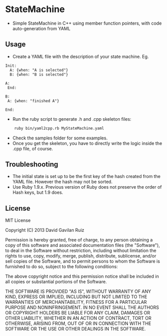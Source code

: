StateMachine
=============

* Simple StateMachine in C++ using member function pointers, with code auto-generation from YAML

Usage
------
* Create a YAML file with the description of your state machine. Eg.

```
Init:
  A: {when: "A is selected"}
  B: {when: "B is selected"}

A:
 End:

B:
 A: {when: "finished A"}

End:

```

* Run the ruby script to generate .h and .cpp skeleton files:

```bash
    ruby bin/yaml2cpp.rb MyStateMachine.yaml
```

* Check the samples folder for some examples.
* Once you get the skeleton, you have to directly write the logic inside the .cpp file, of course.

Troubleshooting
---------------
* The initial state is set up to be the first key of the hash created from the YAML file. However the hash may not be sorted. 
* Use Ruby 1.9.x. Previous version of Ruby does not preserve the order of Hash keys, but 1.9 does.


License
-------
MIT License

Copyright (C) 2013 David Gavilan Ruiz
 
Permission is hereby granted, free of charge, to any person obtaining a copy of this software and associated documentation files (the "Software"), to deal in the Software without restriction, including without limitation the rights to use, copy, modify, merge, publish, distribute, sublicense, and/or sell copies of the Software, and to permit persons to whom the Software is furnished to do so, subject to the following conditions:

The above copyright notice and this permission notice shall be included in all copies or substantial portions of the Software.

THE SOFTWARE IS PROVIDED "AS IS", WITHOUT WARRANTY OF ANY KIND, EXPRESS OR IMPLIED, INCLUDING BUT NOT LIMITED TO THE WARRANTIES OF MERCHANTABILITY, FITNESS FOR A PARTICULAR PURPOSE AND NONINFRINGEMENT. IN NO EVENT SHALL THE AUTHORS OR COPYRIGHT HOLDERS BE LIABLE FOR ANY CLAIM, DAMAGES OR OTHER LIABILITY, WHETHER IN AN ACTION OF CONTRACT, TORT OR OTHERWISE, ARISING FROM, OUT OF OR IN CONNECTION WITH THE SOFTWARE OR THE USE OR OTHER DEALINGS IN THE SOFTWARE.


